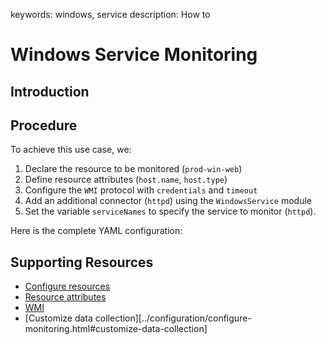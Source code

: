 keywords: windows, service
description: How to 

# Windows Service Monitoring

<!-- MACRO{toc|fromDepth=1|toDepth=2|id=toc} -->

## Introduction

## Procedure

To achieve this use case, we:

1. Declare the resource to be monitored (`prod-win-web`)​
2. Define resource attributes (`host.name`, `host.type`)​
3. Configure the `WMI` protocol with `credentials` and `timeout​`
4. Add an additional connector (`httpd`) using the `WindowsService` module​
5. Set the variable `serviceNames` to specify the service to monitor (`httpd`).

Here is the complete YAML configuration:

## Supporting Resources

* [Configure resources](../configuration/configure-monitoring.md#step-3-configure-resources)
* [Resource attributes](../configuration/configure-monitoring#resource-attributes)
* [WMI](../configuration/configure-monitoring.md#wmi)
* [Customize data collection][../configuration/configure-monitoring.html#customize-data-collection]